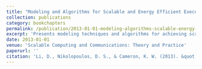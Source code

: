 ```yaml
---
title: "Modeling and Algorithms for Scalable and Energy Efficient Execution on Multicore Systems"
collection: publications
category: bookchapters
permalink: /publication/2013-01-01-modeling-algorithms-scalable-energy-efficient
excerpt: 'Presents modeling techniques and algorithms for achieving scalable and energy-efficient execution on multicore systems in distributed computing environments.'
date: 2013-01-01
venue: 'Scalable Computing and Communications: Theory and Practice'
paperurl: ''
citation: 'Li, D., Nikolopoulos, D. S., & Cameron, K. W. (2013). &quot;Modeling and Algorithms for Scalable and Energy Efficient Execution on Multicore Systems.&quot; In <i>Scalable Computing and Communications: Theory and Practice</i> (pp. 157-184). Wiley-Blackwell.'
---
```

